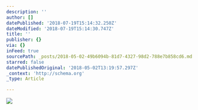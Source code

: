 ```yaml
---
description: ''
author: []
datePublished: '2018-07-19T15:14:32.250Z'
dateModified: '2018-07-19T15:14:30.747Z'
title: ''
publisher: {}
via: {}
inFeed: true
sourcePath: _posts/2018-05-02-49b6094b-81d7-4327-98d2-788e7b858cd6.md
starred: false
datePublishedOriginal: '2018-05-02T13:19:57.297Z'
_context: 'http://schema.org'
_type: Article

---
```

![](https://the-grid-user-content.s3-us-west-2.amazonaws.com/0aecb029-fa5f-416e-8b5f-b5f203ce2457.jpg)